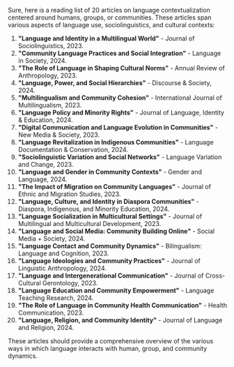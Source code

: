 Sure, here is a reading list of 20 articles on language contextualization centered around humans, groups, or communities. These articles span various aspects of language use, sociolinguistics, and cultural contexts:

1. **"Language and Identity in a Multilingual World"** - Journal of Sociolinguistics, 2023.
2. **"Community Language Practices and Social Integration"** - Language in Society, 2024.
3. **"The Role of Language in Shaping Cultural Norms"** - Annual Review of Anthropology, 2023.
4. **"Language, Power, and Social Hierarchies"** - Discourse & Society, 2024.
5. **"Multilingualism and Community Cohesion"** - International Journal of Multilingualism, 2023.
6. **"Language Policy and Minority Rights"** - Journal of Language, Identity & Education, 2024.
7. **"Digital Communication and Language Evolution in Communities"** - New Media & Society, 2023.
8. **"Language Revitalization in Indigenous Communities"** - Language Documentation & Conservation, 2024.
9. **"Sociolinguistic Variation and Social Networks"** - Language Variation and Change, 2023.
10. **"Language and Gender in Community Contexts"** - Gender and Language, 2024.
11. **"The Impact of Migration on Community Languages"** - Journal of Ethnic and Migration Studies, 2023.
12. **"Language, Culture, and Identity in Diaspora Communities"** - Diaspora, Indigenous, and Minority Education, 2024.
13. **"Language Socialization in Multicultural Settings"** - Journal of Multilingual and Multicultural Development, 2023.
14. **"Language and Social Media: Community Building Online"** - Social Media + Society, 2024.
15. **"Language Contact and Community Dynamics"** - Bilingualism: Language and Cognition, 2023.
16. **"Language Ideologies and Community Practices"** - Journal of Linguistic Anthropology, 2024.
17. **"Language and Intergenerational Communication"** - Journal of Cross-Cultural Gerontology, 2023.
18. **"Language Education and Community Empowerment"** - Language Teaching Research, 2024.
19. **"The Role of Language in Community Health Communication"** - Health Communication, 2023.
20. **"Language, Religion, and Community Identity"** - Journal of Language and Religion, 2024.

These articles should provide a comprehensive overview of the various ways in which language interacts with human, group, and community dynamics.